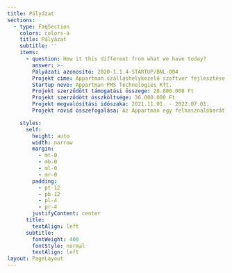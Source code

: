 ```yaml
---
title: Pályázat
sections:
  - type: FaqSection
    colors: colors-a
    title: Pályázat
    subtitle: ''
    items:
      - question: How it this different from what we have today?
        answer: >-
        Pályázati azonosító: 2020-1.1.4-STARTUP/BNL-004
        Projekt címe: Appartman szálláshelykezelő szoftver fejlesztése és piacra vitele
        Startup neve: Appartman PMS Technologies Kft.
        Projekt szerződött támogatási összege: 28.800.000 Ft
        Projekt szerződött összköltsége: 36.000.000 Ft
        Projekt megvalósítási időszaka: 2021.11.01. - 2022.07.01.
        Projekt rövid összefogalása: Az Appartman egy felhasználóbarát szálláshelykezelő szoftver (PMS – Property management system), amely segíti a szálláshely tulajdonosokat vendégeik kötelező adminisztrációjában és kényelmi funkciókkal könnyíti meg a napi munkavégzést.

    styles:
      self:
        height: auto
        width: narrow
        margin:
          - mt-0
          - mb-0
          - ml-0
          - mr-0
        padding:
          - pt-12
          - pb-12
          - pl-4
          - pr-4
        justifyContent: center
      title:
        textAlign: left
      subtitle:
        fontWeight: 400
        fontStyle: normal
        textAlign: left
layout: PageLayout
---
```

